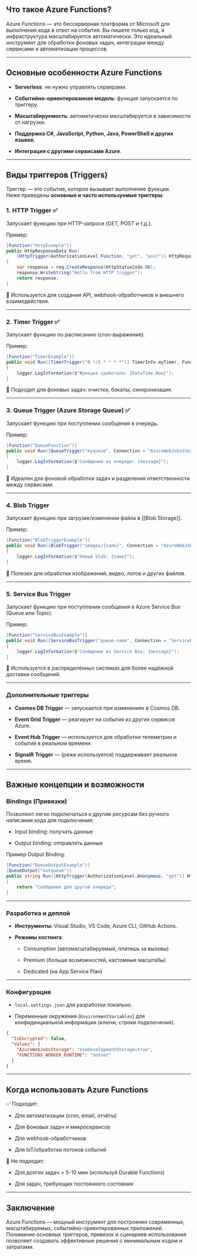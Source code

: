 ## Что такое Azure Functions?

Azure Functions — это бессерверная платформа от Microsoft для выполнения кода в ответ на события. Вы пишете только код, а инфраструктура масштабируется автоматически. Это идеальный инструмент для обработки фоновых задач, интеграции между сервисами и автоматизации процессов.

---

## Основные особенности Azure Functions

- **Serverless**: не нужно управлять серверами.
    
- **Событийно-ориентированная модель**: функция запускается по триггеру.
    
- **Масштабируемость**: автоматически масштабируется в зависимости от нагрузки.
    
- **Поддержка C#, JavaScript, Python, Java, PowerShell и других языков**.
    
- **Интеграция с другими сервисами Azure**.
    

---

## Виды триггеров (Triggers)

Триггер — это событие, которое вызывает выполнение функции.  
Ниже приведены **основные и часто используемые триггеры**:

### 1. **HTTP Trigger** ✅

Запускает функцию при HTTP-запросе (GET, POST и т.д.).

Пример:

```csharp
[Function("HttpExample")]
public HttpResponseData Run(
    [HttpTrigger(AuthorizationLevel.Function, "get", "post")] HttpRequestData req)
{
    var response = req.CreateResponse(HttpStatusCode.OK);
    response.WriteString("Hello from HTTP trigger");
    return response;
}
```

📌 Используется для создания API, webhook-обработчиков и внешнего взаимодействия.

---

### 2. **Timer Trigger** ✅

Запускает функцию по расписанию (cron-выражение).

Пример:

```csharp
[Function("TimerExample")]
public void Run([TimerTrigger("0 */5 * * * *")] TimerInfo myTimer, FunctionContext context)
{
    logger.LogInformation($"Функция сработала: {DateTime.Now}");
}
```

📌 Подходит для фоновых задач: очистка, бэкапы, синхронизация.

---

### 3. **Queue Trigger (Azure Storage Queue)** ✅

Запускает функцию при поступлении сообщения в очередь.

Пример:

```csharp
[Function("QueueFunction")]
public void Run([QueueTrigger("myqueue", Connection = "AzureWebJobsStorage")] string message)
{
    logger.LogInformation($"Сообщение из очереди: {message}");
}
```

📌 Идеален для фоновой обработки задач и разделения ответственности между сервисами.

---

### 4. **Blob Trigger**

Запускает функцию при загрузке/изменении файла в [[Blob Storage]].

Пример:

```csharp
[Function("BlobTriggerExample")]
public void Run([BlobTrigger("images/{name}", Connection = "AzureWebJobsStorage")] Stream blob, string name)
{
    logger.LogInformation($"Новый blob: {name}");
}
```

📌 Полезен для обработки изображений, видео, логов и других файлов.

---

### 5. **Service Bus Trigger**

Запускает функцию при поступлении сообщения в Azure Service Bus (Queue или Topic).

Пример:

```csharp
[Function("ServiceBusExample")]
public void Run([ServiceBusTrigger("queue-name", Connection = "ServiceBusConnection")] string message)
{
    logger.LogInformation($"Сообщение из Service Bus: {message}");
}
```

📌 Используется в распределённых системах для более надёжной доставки сообщений.

---

### Дополнительные триггеры

- **Cosmos DB Trigger** — запускается при изменениях в Cosmos DB.
    
- **Event Grid Trigger** — реагирует на события из других сервисов Azure.
    
- **Event Hub Trigger** — используется для обработки телеметрии и событий в реальном времени.
    
- **SignalR Trigger** — (реже используется) поддерживает реальное время.
    

---

## Важные концепции и возможности

### Bindings (Привязки)

Позволяют легко подключаться к другим ресурсам без ручного написания кода для подключения:

- Input binding: получать данные
    
- Output binding: отправлять данные
    

Пример Output Binding:

```csharp
[Function("QueueOutputExample")]
[QueueOutput("outqueue")]
public string Run([HttpTrigger(AuthorizationLevel.Anonymous, "get")] HttpRequestData req)
{
    return "Сообщение для другой очереди";
}
```

---

### Разработка и деплой

- **Инструменты**: Visual Studio, VS Code, Azure CLI, GitHub Actions.
    
- **Режимы хостинга**:
    
    - Consumption (автомасштабируемый, платишь за вызовы)
        
    - Premium (больше возможностей, кастомные масштабы)
        
    - Dedicated (на App Service Plan)
        

---

### Конфигурация

- `local.settings.json` для разработки локально.
    
- Переменные окружения (`EnvironmentVariables`) для конфиденциальной информации (ключи, строки подключения).
    

```json
{
  "IsEncrypted": false,
  "Values": {
    "AzureWebJobsStorage": "UseDevelopmentStorage=true",
    "FUNCTIONS_WORKER_RUNTIME": "dotnet"
  }
}
```

---

## Когда использовать Azure Functions

✅ Подходит:

- Для автоматизации (cron, email, отчёты)
    
- Для фоновых задач и микросервисов
    
- Для webhook-обработчиков
    
- Для IoT/обработки потоков событий
    

🚫 Не подходит:

- Для долгих задач > 5-10 мин (используй Durable Functions)
    
- Для задач, требующих постоянного состояния
    

---

## Заключение

Azure Functions — мощный инструмент для построения современных, масштабируемых, событийно-ориентированных приложений. Понимание основных триггеров, привязок и сценариев использования позволяет создавать эффективные решения с минимальным кодом и затратами.